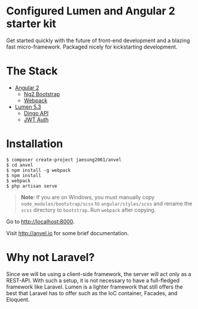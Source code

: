 # Configured Lumen and Angular 2 starter kit

Get started quickly with the future of front-end development and a blazing fast micro-framework. Packaged nicely for kickstarting development.

# The Stack

- [Angular 2](https://angular.io)
    - [Ng2 Bootstrap](https://github.com/ng-bootstrap/ng-bootstrap/)
    - [Webpack](https://webpack.github.io/)
- [Lumen 5.3](https://lumen.laravel.com)
    - [Dingo API](https://github.com/dingo/api)
    - [JWT Auth](https://github.com/tymondesigns/jwt-auth)

# Installation

    $ composer create-project jaesung2061/anvel
    $ cd anvel
    $ npm install -g webpack
    $ npm install
    $ webpack
    $ php artisan serve

> **Note**: If you are on Windows, you must manually copy `node_modules/bootstrap/scss` to `angular/styles/scss` and rename the `scss` directory to `bootstrap`. Run `webpack` after copying.

Go to [http://localhost:8000](http://localhost:8000).

Visit http://anvel.io for some brief documentation.

# Why not Laravel?

Since we will be using a client-side framework, the server will act only as a REST-API.
With such a setup, it is not necessary to have a full-fledged framework like Laravel.
Lumen is a lighter framework that still offers the best that Laravel has to offer such
as the IoC container, Facades, and Eloquent.
